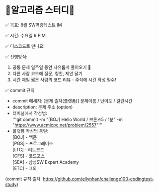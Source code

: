# 🎇알고리즘 스터디🎇

✅ 목표: 8월 SW역량테스트 IM

✅ 시간: 수요일 9 P.M.

✅ 디스코드로 만나요!

✅ 진행방식:
1. 공통 문제 일주일 동안 자유롭게 풀어오기 🌱
2. 다른 사람 코드에 질문, 칭찬, 제안 달기
3. 시간 제일 짧은 사람의 코드 리뷰 - 주석에 시간 작성 필수!

✅ commit 규칙
* commit 메세지: [문제 출처(플랫폼)] 문제이름 / 난이도 / 걸린시간  
* description: 문제 주소 (option)  
* 터미널에서 작성법:  
'''git commit -m "[BOJ] Hello World / 브론즈5 / 1분" -m "https://www.acmicpc.net/problem/2557"'''
* 플랫폼 작성법 통일:  
[BOJ] - 백준  
[PGS] - 프로그래머스  
[LTC] - 리트코드  
[CFS] - 코드포스  
[SEA] - 삼성SW Expert Academy  
[ETC] - 그외  
  
(commit 규칙 출처: https://github.com/ellynhan/challenge100-codingtest-study)
